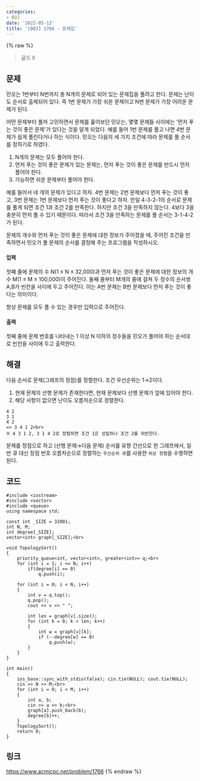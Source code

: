 ```yaml
---
categories:
- BOJ
date: '2022-05-13'
title: '[BOJ] 1766 - 문제집'
---
```


{% raw %}
> 골드 II<br>

## 문제
민오는 1번부터 N번까지 총 N개의 문제로 되어 있는 문제집을 풀려고 한다. 문제는 난이도 순서로 출제되어 있다. 즉 1번 문제가 가장 쉬운 문제이고 N번 문제가 가장 어려운 문제가 된다.

어떤 문제부터 풀까 고민하면서 문제를 훑어보던 민오는, 몇몇 문제들 사이에는 '먼저 푸는 것이 좋은 문제'가 있다는 것을 알게 되었다. 예를 들어 1번 문제를 풀고 나면 4번 문제가 쉽게 풀린다거나 하는 식이다. 민오는 다음의 세 가지 조건에 따라 문제를 풀 순서를 정하기로 하였다.

1.  N개의 문제는 모두 풀어야 한다.
2.  먼저 푸는 것이 좋은 문제가 있는 문제는, 먼저 푸는 것이 좋은 문제를 반드시 먼저 풀어야 한다.
3.  가능하면 쉬운 문제부터 풀어야 한다.

예를 들어서 네 개의 문제가 있다고 하자. 4번 문제는 2번 문제보다 먼저 푸는 것이 좋고, 3번 문제는 1번 문제보다 먼저 푸는 것이 좋다고 하자. 만일 4-3-2-1의 순서로 문제를 풀게 되면 조건 1과 조건 2를 만족한다. 하지만 조건 3을 만족하지 않는다. 4보다 3을 충분히 먼저 풀 수 있기 때문이다. 따라서 조건 3을 만족하는 문제를 풀 순서는 3-1-4-2가 된다.

문제의 개수와 먼저 푸는 것이 좋은 문제에 대한 정보가 주어졌을 때, 주어진 조건을 만족하면서 민오가 풀 문제의 순서를 결정해 주는 프로그램을 작성하시오.

#### 입력
첫째 줄에 문제의 수 N(1 ≤ N ≤ 32,000)과 먼저 푸는 것이 좋은 문제에 대한 정보의 개수 M(1 ≤ M ≤ 100,000)이 주어진다. 둘째 줄부터 M개의 줄에 걸쳐 두 정수의 순서쌍 A,B가 빈칸을 사이에 두고 주어진다. 이는 A번 문제는 B번 문제보다 먼저 푸는 것이 좋다는 의미이다.

항상 문제를 모두 풀 수 있는 경우만 입력으로 주어진다.

#### 출력
첫째 줄에 문제 번호를 나타내는 1 이상 N 이하의 정수들을 민오가 풀어야 하는 순서대로 빈칸을 사이에 두고 출력한다.

## 해결
다음 순서로 문제(그래프의 정점)를 정렬한다. 조건 우선순위는 1→2이다.
1. 현재 문제의 선행 문제가 존재한다면, 현재 문제보다 선행 문제가 앞에 있어야 한다.
2. 해당 사항이 없으면 난이도 오름차순으로 정렬한다.

```
4 2
3 1
4 2
=> 3 4 1 2<br>
※ 4 3 1 2, 3 1 4 2로 정렬하면 조건 1은 성립하나 조건 2를 위반한다.
```

문제를 정점으로 하고 (선행 문제→다음 문제) 순서를 유향 간선으로 한 그래프에서, 일반 큐 대신 정점 번호 오름차순으로 정렬하는 `우선순위 큐`를 사용한  `위상 정렬`을 수행하면 된다.

## 코드
```
#include <iostream>
#include <vector>
#include <queue>
using namespace std;

const int _SIZE = 32001;
int N, M;
int degree[_SIZE];
vector<int> graph[_SIZE];<br>

void TopologySort()
{
	priority_queue<int, vector<int>, greater<int>> q;<br>
	for (int i = 1; i <= N; i++)
		if(degree[i] == 0)
			q.push(i);

	for (int i = 0; i < N; i++)
	{
		int v = q.top();
		q.pop();
		cout << v << " ";

		int len = graph[v].size();
		for (int k = 0; k < len; k++)
		{
			int w = graph[v][k];
			if (--degree[w] == 0)
				q.push(w);
		}
	}
}

int main()
{
	ios_base::sync_with_stdio(false); cin.tie(NULL); cout.tie(NULL);
	cin >> N >> M;<br>
	for (int i = 0; i < M; i++)
	{
		int a, b;
		cin >> a >> b;<br>
		graph[a].push_back(b);
		degree[b]++;
	}
	TopologySort();
	return 0;
}
```

## 링크
https://www.acmicpc.net/problem/1766
{% endraw %}